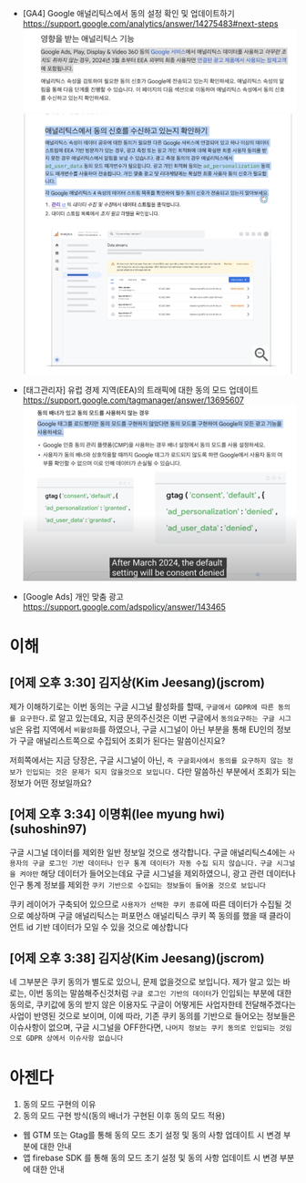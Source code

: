 - [GA4] Google 애널리틱스에서 동의 설정 확인 및 업데이트하기
https://support.google.com/analytics/answer/14275483#next-steps
![](./1.png)
![](./4.png)

- [태그관리자] 유럽 경제 지역(EEA)의 트래픽에 대한 동의 모드 업데이트
https://support.google.com/tagmanager/answer/13695607
![](./2.png)
![](./3.png)

- [Google Ads] 개인 맞춤 광고
https://support.google.com/adspolicy/answer/143465

# 이해
## [어제 오후 3:30] 김지상(Kim Jeesang)(jscrom)
제가 이해하기로는 이번 동의는 구글 시그널 활성화를 할때, `구글에서 GDPR에 따른 동의를 요구한다.`로 알고 있는데요, 
지금 문의주신것은 이번 구글에서 `동의요구하는 구글 시그널`은 유럽 지역에서 `비활성화`를 하였으나, 구글 시그널이 아닌 부분을 통해 EU인의 정보가 구글 애널리스트쪽으로 수집되어 조회가 된다는 말씀이신지요?
 
저희쪽에서는 지금 당장은, 구글 시그널이 아닌, 
`즉 구글회사에서 동의를 요구하지 않는 정보가 인입되는 것은 문제가 되지 않을것으로 보입니다.`
다만 말씀하신 부분에서 조회가 되는 정보가 어떤 정보일까요?

## [어제 오후 3:34] 이명휘(lee myung hwi)(suhoshin97)
구글 시그널 데이터를 제외한 일반 정보일 것으로 생각합니다.
구글 애널리틱스4에는 `사용자의 구글 로그인 기반 데이터나 인구 통계 데이터가 자동 수집 되지 않습니다.`
`구글 시그널을 켜야만` 해당 데이터가 들어오는데요
구글 시그널을 제외하였으니, 광고 관련 데이터나 인구 통계 정보를 제외한
`쿠키 기반으로 수집되는 정보들이 들어올 것으로 보입니다`

쿠키 레이어가 구축되어 있으므로 `사용자가 선택한 쿠키 종류`에 따른 데이터가 수집될 것으로 예상하며
구글 애널리틱스는 퍼포먼스 애널리틱스 쿠키 쪽 동의를 했을 때 클라이언트 id 기반 데이터가 모일 수 있을 것으로 예상합니다

## [어제 오후 3:38] 김지상(Kim Jeesang)(jscrom)
네 그부분은 쿠키 동의가 별도로 있으니, 문제 없을것으로 보입니다. 
제가 알고 있는 바로는, 이번 동의는 말씀해주신것처럼 
`구글 로그인 기반의 데이터`가 인입되는 부분에 대한 동의로, 
쿠키값에 동의 받지 않은 이용자도 구글이 어떻게든 사업자한테 전달해주겠다는 사업이 반영된 것으로 보이며, 
이에 따라, 기존 쿠키 동의를 기반으로 들어오는 정보들은 이슈사항이 없으며, 
구글 시그널을 OFF한다면, 
`나머지 정보는 쿠키 동의로 인입되는 것임으로 GDPR 상에서 이슈사항 없습니다`


# 아젠다
1. 동의 모드 구현의 이유
2. 동의 모드 구현 방식(동의 배너가 구현된 이후 동의 모드 적용)
- 웹 GTM 또는 Gtag를 통해 동의 모드 초기 설정 및 동의 사항 업데이트 시 변경 부분에 대한 안내
- 앱 firebase SDK 를 통해 동의 모드 초기 설정 및 동의 사항 업데이트 시 변경 부분에 대한 안내
